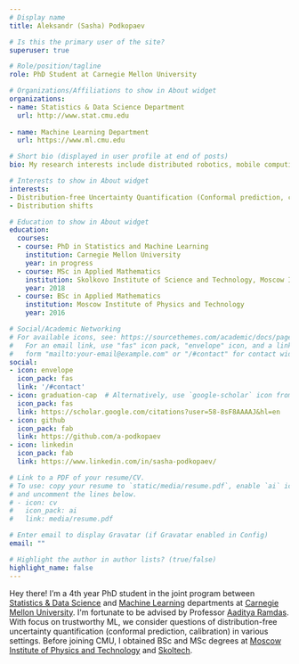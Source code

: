 ```yaml
---
# Display name
title: Aleksandr (Sasha) Podkopaev

# Is this the primary user of the site?
superuser: true

# Role/position/tagline
role: PhD Student at Carnegie Mellon University

# Organizations/Affiliations to show in About widget
organizations:
- name: Statistics & Data Science Department
  url: http://www.stat.cmu.edu
  
- name: Machine Learning Department
  url: https://www.ml.cmu.edu

# Short bio (displayed in user profile at end of posts)
bio: My research interests include distributed robotics, mobile computing and programmable matter.

# Interests to show in About widget
interests:
- Distribution-free Uncertainty Quantification (Conformal prediction, calibration)
- Distribution shifts

# Education to show in About widget
education:
  courses:
  - course: PhD in Statistics and Machine Learning
    institution: Carnegie Mellon University
    year: in progress
  - course: MSc in Applied Mathematics
    institution: Skolkovo Institute of Science and Technology, Moscow Institute of Physics and Technology
    year: 2018
  - course: BSc in Applied Mathematics
    institution: Moscow Institute of Physics and Technology
    year: 2016

# Social/Academic Networking
# For available icons, see: https://sourcethemes.com/academic/docs/page-builder/#icons
#   For an email link, use "fas" icon pack, "envelope" icon, and a link in the
#   form "mailto:your-email@example.com" or "/#contact" for contact widget.
social:
- icon: envelope
  icon_pack: fas
  link: '/#contact'
- icon: graduation-cap  # Alternatively, use `google-scholar` icon from `ai` icon pack
  icon_pack: fas
  link: https://scholar.google.com/citations?user=58-8sF8AAAAJ&hl=en
- icon: github
  icon_pack: fab
  link: https://github.com/a-podkopaev
- icon: linkedin
  icon_pack: fab
  link: https://www.linkedin.com/in/sasha-podkopaev/

# Link to a PDF of your resume/CV.
# To use: copy your resume to `static/media/resume.pdf`, enable `ai` icons in `params.toml`, 
# and uncomment the lines below.
# - icon: cv
#   icon_pack: ai
#   link: media/resume.pdf

# Enter email to display Gravatar (if Gravatar enabled in Config)
email: ""

# Highlight the author in author lists? (true/false)
highlight_name: false
---
```


Hey there! I’m a 4th year PhD student in the joint program between [Statistics & Data Science](http://www.stat.cmu.edu) and [Machine Learning](https://www.ml.cmu.edu) departments at [Carnegie Mellon University](https://www.cmu.edu). I'm fortunate to be advised by Professor [Aaditya Ramdas](https://www.stat.cmu.edu/~aramdas). With focus on trustworthy ML, we consider questions of distribution-free uncertainty quantification (conformal prediction, calibration) in various settings. Before joining CMU, I obtained BSc and MSc degrees at [Moscow Institute of Physics and Technology](https://mipt.ru/english/) and [Skoltech](https://www.skoltech.ru/en/).

